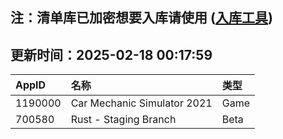 ## 注：清单库已加密想要入库请使用 ([入库工具](https://github.com/BlankTMing/ManifestAutoUpdate/releases))

## 更新时间：2025-02-18 00:17:59
| AppID | 名称 | 类型  |
| :-------------------- | :----------------------------- | :----------- |
| 1190000 | Car Mechanic Simulator 2021| Game |
| 700580 | Rust - Staging Branch| Beta |
